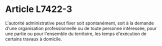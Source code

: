 # Article L7422-3

L'autorité administrative peut fixer soit spontanément, soit à la demande d'une organisation professionnelle ou de toute personne intéressée, pour une partie ou pour l'ensemble du territoire, les temps d'exécution de certains travaux à domicile.